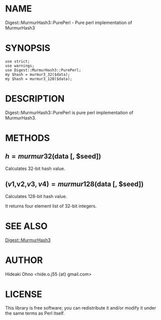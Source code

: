# NAME

Digest::MurmurHash3::PurePerl - Pure perl implementation of MurmurHash3

# SYNOPSIS

    use strict;
    use warnings;
    use Digest::MurmurHash3::PurePerl;
    my $hash = murmur3_32($data);
    my $hash = murmur3_128($data);
    



# DESCRIPTION

Digest::MurmurHash3::PurePerl is pure perl implementation of MurmurHash3.

# METHODS

## $h = murmur32($data \[, $seed\])

Calculates 32-bit hash value.

## ($v1,$v2,$v3,v4) = murmur128($data \[, $seed\])

Calculates 128-bit hash value.

It returns four element list of 32-bit integers.

# SEE ALSO

[Digest::MurmurHash3](http://search.cpan.org/perldoc?Digest::MurmurHash3)

# AUTHOR

Hideaki Ohno  <hide.o.j55 {at} gmail.com>

# LICENSE

This library is free software; you can redistribute it and/or modify
it under the same terms as Perl itself.
